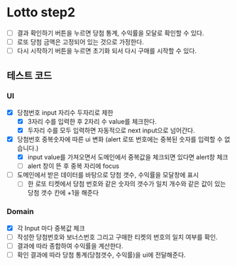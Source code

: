 # Lotto step2

- [ ] 결과 확인하기 버튼을 누르면 당첨 통계, 수익률을 모달로 확인할 수 있다.
- [ ] 로또 당첨 금액은 고정되어 있는 것으로 가정한다.
- [ ] 다시 시작하기 버튼을 누르면 초기화 되서 다시 구매를 시작할 수 있다.

## 테스트 코드

### UI

- [x] 당첨번호 input 자리수 두자리로 제한
  - [x] 3자리 수를 입력한 후 2자리 수 value를 체크한다.
  - [x] 두자리 수를 모두 입력하면 자동적으로 next input으로 넘어간다.
- [x] 당첨번호 중복숫자에 따른 ui 변화 (alert 로또 번호에는 중복된 숫자를 입력할 수 없습니다.)
  - [x] input value를 가져오면서 도메인에서 중복값을 체크되면 있다면 alert창 체크
  - [ ] alert 창이 뜬 후 중복 자리에 focus
- [ ] 도메인에서 받은 데이터를 바탕으로 당첨 갯수, 수익률을 모달창에 표시
  - [ ] 한 로또 티켓에서 당첨 번호와 같은 숫자의 갯수가 일치 개수와 같은 값이 있는 당첨 갯수 칸에 +1을 해준다

### Domain

- [x] 각 Input 마다 중복값 체크
- [ ] 작성한 당첨번호와 보너스번호 그리고 구매한 티켓의 번호의 일치 여부를 확인.
- [ ] 결과에 따라 종합하여 수익률을 계산한다.
- [ ] 확인 결과에 따라 당첨 통계(당첨갯수, 수익률)을 ui에 전달해준다.
